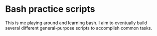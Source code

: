# Bash practice scripts

This is me playing around and learning bash. I aim to eventually build several different general-purpose scripts to accomplish common tasks.  
